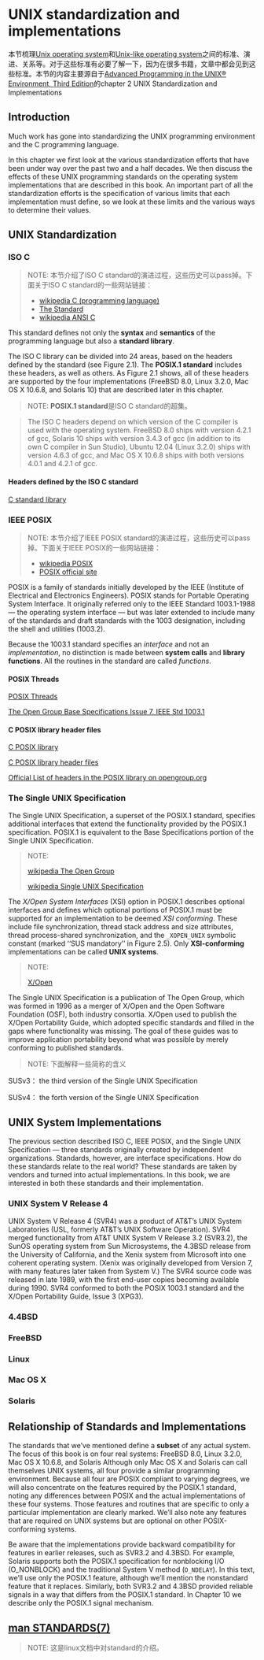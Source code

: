 

# UNIX standardization and implementations

本节梳理[Unix operating system](https://en.wikipedia.org/wiki/Unix)和[Unix-like operating system](https://en.wikipedia.org/wiki/Unix-like)之间的标准、演进、关系等。对于这些标准有必要了解一下，因为在很多书籍，文章中都会见到这些标准。本节的内容主要源自于[Advanced Programming in the UNIX® Environment, Third Edition](http://www.apuebook.com/cover3e.html)的chapter 2 UNIX Standardization and Implementations

## Introduction

Much work has gone into standardizing the UNIX programming environment and the C programming language.

In this chapter we first look at the various standardization efforts that have been under way over the past two and a half decades. We then discuss the effects of these UNIX programming standards on the operating system implementations that are described in this book. An important part of all the standardization efforts is the specification of various limits that each implementation must define, so we look at these limits and the various ways to determine their values.

## UNIX Standardization

### ISO C

> NOTE: 本节介绍了ISO C standard的演进过程，这些历史可以pass掉。下面关于ISO C standard的一些网站链接：
>
> - [wikipedia C (programming language)](https://en.wikipedia.org/wiki/C_(programming_language))
> - [The Standard](http://www.iso-9899.info/wiki/The_Standard)
> - [wikipedia ANSI C](https://en.wikipedia.org/wiki/ANSI_C)

This standard defines not only the **syntax** and **semantics** of the programming language but also a **standard library**.

The ISO C library can be divided into 24 areas, based on the headers defined by the standard (see Figure 2.1). The **POSIX.1 standard** includes these headers, as well as others. As Figure 2.1 shows, all of these headers are supported by the four implementations (FreeBSD 8.0, Linux 3.2.0, Mac OS X 10.6.8, and Solaris 10) that are described later in this chapter.

> NOTE: **POSIX.1 standard**是ISO C standard的超集。

> The ISO C headers depend on which version of the C compiler is used with the operating system. FreeBSD 8.0 ships with version 4.2.1 of gcc, Solaris 10 ships with version 3.4.3 of gcc (in addition to its own C compiler in Sun Studio), Ubuntu 12.04 (Linux 3.2.0) ships with version 4.6.3 of gcc, and Mac OS X 10.6.8 ships with both versions 4.0.1 and 4.2.1 of gcc.

#### Headers defined by the ISO C standard

[C standard library](https://en.wikipedia.org/wiki/C_standard_library)



### IEEE POSIX

> NOTE: 本节介绍了IEEE POSIX standard的演进过程，这些历史可以pass掉。下面关于IEEE POSIX的一些网站链接：
>
> - [wikipedia POSIX](https://en.wikipedia.org/wiki/POSIX)
> - [POSIX official site](http://get.posixcertified.ieee.org/)

POSIX is a family of standards initially developed by the IEEE (Institute of Electrical and Electronics Engineers). POSIX stands for Portable Operating System Interface. It originally referred only to the IEEE Standard 1003.1-1988 — the operating system interface — but was later extended to include many of the standards and draft standards with the 1003 designation, including the shell and utilities (1003.2).

Because the 1003.1 standard specifies an *interface* and not an *implementation*, no distinction is made between **system calls** and **library functions**. All the routines in the standard are called *functions*.

#### POSIX Threads

[POSIX Threads](https://en.wikipedia.org/wiki/POSIX_Threads)

[The Open Group Base Specifications Issue 7, IEEE Std 1003.1](http://pubs.opengroup.org/onlinepubs/9699919799/basedefs/pthread.h.html)



#### C POSIX library header files

[C POSIX library](https://en.wikipedia.org/wiki/C_POSIX_library)

[C POSIX library header files](https://en.wikipedia.org/wiki/C_POSIX_library)

[Official List of headers in the POSIX library on opengroup.org](http://www.opengroup.org/onlinepubs/9699919799/idx/head.html)



### The Single UNIX Specification

The Single UNIX Specification, a superset of the POSIX.1 standard, specifies additional interfaces that extend the functionality provided by the POSIX.1 specification. POSIX.1 is equivalent to the Base Specifications portion of the Single UNIX Specification.

> NOTE:
>
> [wikipedia The Open Group](https://en.wikipedia.org/wiki/The_Open_Group)
>
> [wikipedia Single UNIX Specification](https://en.wikipedia.org/wiki/Single_UNIX_Specification)

The *X/Open System Interfaces* (XSI) option in POSIX.1 describes optional interfaces and defines which optional portions of POSIX.1 must be supported for an implementation to be deemed *XSI conforming*. These include file synchronization, thread stack address and size attributes, thread process-shared synchronization, and the `_XOPEN_UNIX` symbolic constant (marked ‘‘SUS mandatory’’ in Figure 2.5). Only **XSI-conforming** implementations can be called **UNIX systems**.

> NOTE:
>
> [X/Open](https://en.wikipedia.org/wiki/X/Open)

The Single UNIX Specification is a publication of The Open Group, which was formed in 1996 as a merger of X/Open and the Open Software Foundation (OSF), both industry consortia. X/Open used to publish the X/Open Portability Guide, which adopted specific standards and filled in the gaps where functionality was missing. The goal of these guides was to improve application portability beyond what was possible by merely conforming to published standards.

> NOTE: 下面解释一些简称的含义

SUSv3： the third version of the Single UNIX Specification 

SUSv4： the forth version of the Single UNIX Specification 



## UNIX System Implementations

The previous section described ISO C, IEEE POSIX, and the Single UNIX Specification — three standards originally created by independent organizations. Standards, however, are interface specifications. How do these standards relate to the real world? These standards are taken by vendors and turned into actual
implementations. In this book, we are interested in both these standards and their implementation.

### UNIX System V Release 4

UNIX System V Release 4 (SVR4) was a product of AT&T’s UNIX System Laboratories (USL, formerly AT&T’s UNIX Software Operation). SVR4 merged functionality from AT&T UNIX System V Release 3.2 (SVR3.2), the SunOS operating system from Sun Microsystems, the 4.3BSD release from the University of California, and the Xenix system from Microsoft into one coherent operating system. (Xenix was originally developed from Version 7, with many features later taken from System V.) The SVR4 source code was released in late 1989, with the first end-user copies becoming available during 1990. SVR4 conformed to both the POSIX 1003.1 standard and the X/Open Portability Guide, Issue 3 (XPG3).

### 4.4BSD

### FreeBSD

### Linux

### Mac OS X

### Solaris



## Relationship of Standards and Implementations

The standards that we’ve mentioned define a **subset** of any actual system. The focus of this book is on four real systems: FreeBSD 8.0, Linux 3.2.0, Mac OS X 10.6.8, and Solaris Although only Mac OS X and Solaris can call themselves UNIX systems, all four provide a similar programming environment. Because all four are POSIX compliant to varying degrees, we will also concentrate on the features required by the POSIX.1 standard, noting any differences between POSIX and the actual implementations of these four systems. Those features and routines that are specific to only a particular implementation are clearly marked. We’ll also note any features that are required on UNIX systems but are optional on other POSIX-conforming systems.

Be aware that the implementations provide backward compatibility for features in earlier releases, such as SVR3.2 and 4.3BSD. For example, Solaris supports both the POSIX.1 specification for nonblocking I/O (O_NONBLOCK) and the traditional System V method (`O_NDELAY`). In this text, we’ll use only the POSIX.1 feature, although we’ll mention the nonstandard feature that it replaces. Similarly, both SVR3.2 and 4.3BSD
provided reliable signals in a way that differs from the POSIX.1 standard. In Chapter 10 we describe only the POSIX.1 signal mechanism.



## [man STANDARDS(7)](http://man7.org/linux/man-pages/man7/standards.7.html)

> NOTE: 这是linux文档中对standard的介绍。